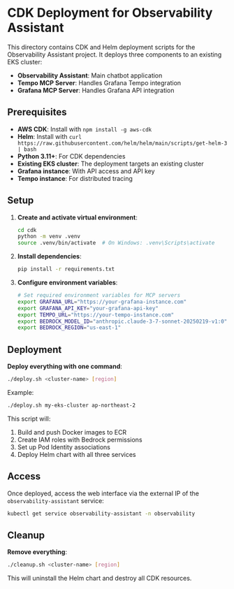 # CDK Deployment for Observability Assistant

This directory contains CDK and Helm deployment scripts for the Observability Assistant project. It deploys three components to an existing EKS cluster:

- **Observability Assistant**: Main chatbot application
- **Tempo MCP Server**: Handles Grafana Tempo integration
- **Grafana MCP Server**: Handles Grafana API integration

## Prerequisites

- **AWS CDK**: Install with `npm install -g aws-cdk`
- **Helm**: Install with `curl https://raw.githubusercontent.com/helm/helm/main/scripts/get-helm-3 | bash`
- **Python 3.11+**: For CDK dependencies
- **Existing EKS cluster**: The deployment targets an existing cluster
- **Grafana instance**: With API access and API key
- **Tempo instance**: For distributed tracing

## Setup

1. **Create and activate virtual environment**:
   ```bash
   cd cdk
   python -m venv .venv
   source .venv/bin/activate  # On Windows: .venv\Scripts\activate
   ```

2. **Install dependencies**:
   ```bash
   pip install -r requirements.txt
   ```

3. **Configure environment variables**:
   ```bash
   # Set required environment variables for MCP servers
   export GRAFANA_URL="https://your-grafana-instance.com"
   export GRAFANA_API_KEY="your-grafana-api-key"
   export TEMPO_URL="https://your-tempo-instance.com"
   export BEDROCK_MODEL_ID="anthropic.claude-3-7-sonnet-20250219-v1:0"
   export BEDROCK_REGION="us-east-1"
   ```

## Deployment

**Deploy everything with one command**:
```bash
./deploy.sh <cluster-name> [region]
```

Example:
```bash
./deploy.sh my-eks-cluster ap-northeast-2
```

This script will:
1. Build and push Docker images to ECR
2. Create IAM roles with Bedrock permissions
3. Set up Pod Identity associations
4. Deploy Helm chart with all three services

## Access

Once deployed, access the web interface via the external IP of the `observability-assistant` service:

```bash
kubectl get service observability-assistant -n observability
```

## Cleanup

**Remove everything**:
```bash
./cleanup.sh <cluster-name> [region]
```

This will uninstall the Helm chart and destroy all CDK resources.